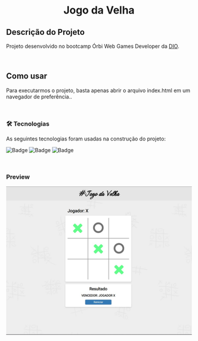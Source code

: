 <h1 align="center">Jogo da Velha</h1>


## Descrição do Projeto
<p>Projeto desenvolvido no bootcamp Órbi Web Games Developer da <a href="https://dio.me/">DIO</a>.</p>

</br>

## Como usar
<p>Para executarmos o projeto, basta apenas abrir o arquivo index.html em um navegador de preferência..</p>

</br>

### 🛠 Tecnologias

As seguintes tecnologias foram usadas na construção do projeto:

![Badge](https://img.shields.io/badge/HTML5-E34F26?style=for-the-badge&logo=html5&logoColor=white)
![Badge](https://img.shields.io/badge/CSS3-1572B6?style=for-the-badge&logo=css3&logoColor=white)
![Badge](https://img.shields.io/badge/JavaScript-F7DF1E?style=for-the-badge&logo=javascript&logoColor=black)


</br>

### Preview

![Preview](img/preview.jpg)
